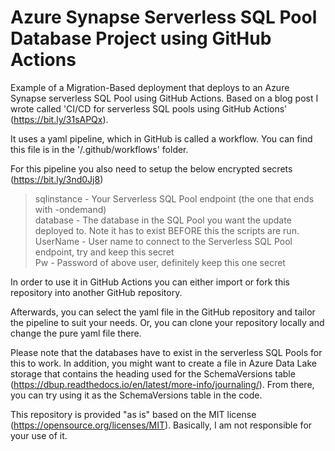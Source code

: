 # Azure Synapse Serverless SQL Pool Database Project using GitHub Actions

Example of a Migration-Based deployment that deploys to an Azure Synapse serverless SQL Pool using GitHub Actions. Based on a blog post I wrote called 'CI/CD for serverless SQL pools using GitHub Actions' (https://bit.ly/31sAPQx).

It uses a yaml pipeline, which in GitHub is called a workflow. You can find this file is in the '/.github/workflows' folder. 

For this pipeline you also need to setup the below encrypted secrets (https://bit.ly/3nd0Jj8) 
  > sqlinstance - Your Serverless SQL Pool endpoint (the one that ends with -ondemand)\
  database - The database in the SQL Pool you want the update deployed to. Note it has to exist BEFORE this the scripts are run.\
  UserName - User name to connect to the Serverless SQL Pool endpoint, try and keep this secret\
  Pw - Password of above user, definitely keep this one secret

In order to use it in GitHub Actions you can either import or fork this repository into another GitHub repository.

Afterwards, you can select the yaml file in the GitHub repository and tailor the pipeline to suit your needs. Or, you can clone your repository locally and change the pure yaml file there.

Please note that the databases have to exist in the serverless SQL Pools for this to work. In addition, you might want to create a file in Azure Data Lake storage that contains the heading used for the SchemaVersions table (https://dbup.readthedocs.io/en/latest/more-info/journaling/). From there, you can try using it as the SchemaVersions table in the code.

This repository is provided "as is" based on the MIT license (https://opensource.org/licenses/MIT). Basically, I am not responsible for your use of it.
